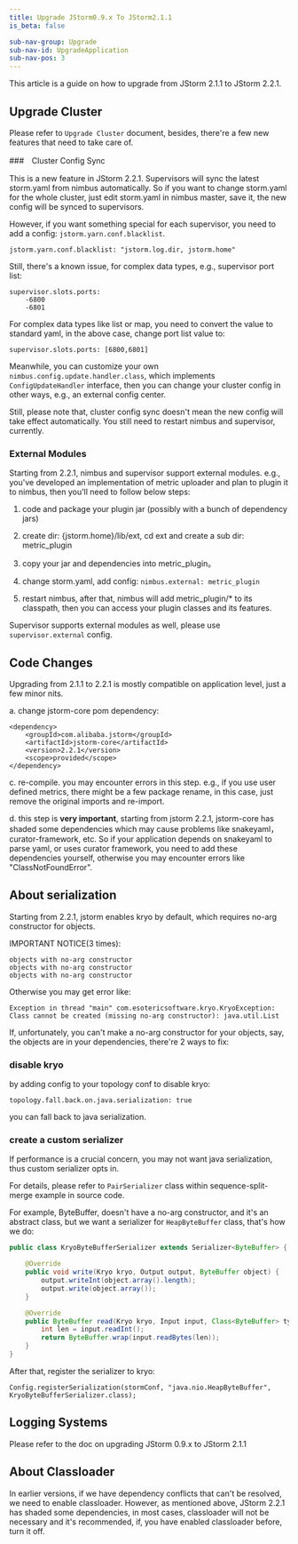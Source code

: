 ```yaml
---
title: Upgrade JStorm0.9.x To JStorm2.1.1
is_beta: false

sub-nav-group: Upgrade
sub-nav-id: UpgradeApplication
sub-nav-pos: 3
---
```


This article is a guide on how to upgrade from JStorm 2.1.1 to JStorm 2.2.1. 

## Upgrade Cluster         
                                  
Please refer to `Upgrade Cluster` document, besides, there're a few new features that need to take care of.   

###　Cluster Config Sync

This is a new feature in JStorm 2.2.1. Supervisors will sync the latest storm.yaml from nimbus automatically.
So if you want to change storm.yaml for the whole cluster, just edit storm.yaml in nimbus master, save it,
the new config will be synced to supervisors.
  
However, if you want something special for each supervisor, you need to add a config: `jstorm.yarn.conf.blacklist`.

```
jstorm.yarn.conf.blacklist: "jstorm.log.dir, jstorm.home"
```

Still, there's a known issue, for complex data types, e.g., supervisor port list: 

```
supervisor.slots.ports:
    -6800
    -6801
```

For complex data types like list or map, you need to convert the value to standard yaml, in the above case, change 
port list value to: 

```
supervisor.slots.ports: [6800,6801]
```

Meanwhile, you can customize your own `nimbus.config.update.handler.class`, which implements `ConfigUpdateHandler` 
interface, then you can change your cluster config in other ways, e.g., an external config center. 

Still, please note that, cluster config sync doesn't mean the new config will take effect automatically.
 You still need to restart nimbus and supervisor, currently.


### External Modules

Starting from 2.2.1, nimbus and supervisor support external modules.
e.g., you've developed an implementation of metric uploader and plan to plugin it to nimbus, then you'll need to 
follow below steps: 

1. code and package your plugin jar (possibly with a bunch of dependency jars)

2. create dir: {jstorm.home}/lib/ext, cd ext and create a sub dir: metric_plugin

3. copy your jar and dependencies into metric_plugin。

4. change storm.yaml, add config: `nimbus.external: metric_plugin`

5. restart nimbus, after that, nimbus will add metric_plugin/* to its classpath, then you can access 
your plugin classes and its features.

Supervisor supports external modules as well, please use `supervisor.external` config.


## Code Changes

Upgrading from 2.1.1 to 2.2.1 is mostly compatible on application level, just a few minor nits.

a. change jstorm-core pom dependency:

```
<dependency>
    <groupId>com.alibaba.jstorm</groupId>
    <artifactId>jstorm-core</artifactId>
    <version>2.2.1</version>
    <scope>provided</scope>
</dependency>
```

c. re-compile. you may encounter errors in this step. e.g., if you use user defined metrics, there might be a few 
  package rename, in this case, just remove the original imports and re-import.

d. this step is **very important**, starting from jstorm 2.2.1, jstorm-core has shaded some dependencies which may 
cause problems like snakeyaml，curator-framework, etc.
So if your application depends on snakeyaml to parse yaml, or uses curator framework, you need to add these
  dependencies yourself, otherwise you may encounter errors like "ClassNotFoundError".

## About serialization

Starting from 2.2.1, jstorm enables kryo by default, which requires no-arg constructor for objects. 

IMPORTANT NOTICE(3 times):

```
objects with no-arg constructor
objects with no-arg constructor
objects with no-arg constructor
```

Otherwise you may get error like:

```
Exception in thread "main" com.esotericsoftware.kryo.KryoException: Class cannot be created (missing no-arg constructor): java.util.List

```

If, unfortunately, you can't make a no-arg constructor for your objects, say, the objects are in your dependencies, 
there're 2 ways to fix:

### disable kryo

by adding config to your topology conf to disable kryo:

```
topology.fall.back.on.java.serialization: true
```

you can fall back to java serialization.


### create a custom serializer

If performance is a crucial concern, you may not want java serialization, thus custom 
serializer opts in.

For details, please refer to `PairSerializer` class within sequence-split-merge example in source code.

For example, ByteBuffer, doesn't have a no-arg constructor, and it's an abstract class, but we want a serializer for 
`HeapByteBuffer` class, that's how we do:

```java
public class KryoByteBufferSerializer extends Serializer<ByteBuffer> {

    @Override
    public void write(Kryo kryo, Output output, ByteBuffer object) {
        output.writeInt(object.array().length);
        output.write(object.array());
    }

    @Override
    public ByteBuffer read(Kryo kryo, Input input, Class<ByteBuffer> type) {
        int len = input.readInt();
        return ByteBuffer.wrap(input.readBytes(len));
    }
}
```

After that, register the serializer to kryo:

```
Config.registerSerialization(stormConf, "java.nio.HeapByteBuffer", KryoByteBufferSerializer.class);
```

## Logging Systems

Please refer to the doc on upgrading JStorm 0.9.x to JStorm 2.1.1

## About Classloader

In earlier versions, if we have dependency conflicts that can't be resolved, we need to enable classloader.
However, as mentioned above, JStorm 2.2.1 has shaded some dependencies, in most cases, classloader will not be
necessary and it's recommended, if, you have enabled classloader before, turn it off.

